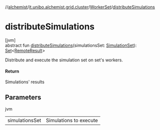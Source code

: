 //[alchemist](../../../index.md)/[it.unibo.alchemist.grid.cluster](../index.md)/[WorkerSet](index.md)/[distributeSimulations](distribute-simulations.md)

# distributeSimulations

[jvm]\
abstract fun [distributeSimulations](distribute-simulations.md)(simulationsSet: [SimulationSet](../../it.unibo.alchemist.grid.simulation/-simulation-set/index.md)): [Set](https://docs.oracle.com/javase/8/docs/api/java/util/Set.html)<[RemoteResult](../../it.unibo.alchemist.grid.simulation/-remote-result/index.md)>

Distribute and execute the simulation set on set's workers.

#### Return

Simulations' results

## Parameters

jvm

| | |
|---|---|
| simulationsSet | Simulations to execute |
